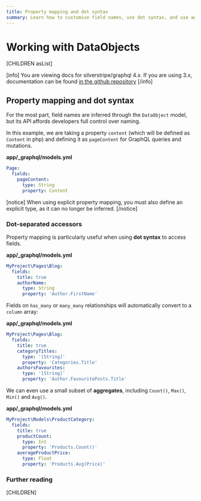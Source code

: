 ```yaml
---
title: Property mapping and dot syntax
summary: Learn how to customise field names, use dot syntax, and use aggregate functions
---
```


# Working with DataObjects

[CHILDREN asList]

[info]
You are viewing docs for silverstripe/graphql 4.x.
If you are using 3.x, documentation can be found
[in the github repository](https://github.com/silverstripe/silverstripe-graphql/tree/3)
[/info]

## Property mapping and dot syntax

For the most part, field names are inferred through the `DataObject` model, but its API affords developers full
control over naming.

In this example, we are taking a property `content` (which will be defined as `Content` in php) and defining it
as `pageContent` for GraphQL queries and mutations.

**app/_graphql/models.yml**
```yaml
Page:
  fields:
    pageContent:
      type: String
      property: Content
```

[notice]
When using explicit property mapping, you must also define an explicit type, as it can
no longer be inferred.
[/notice]

### Dot-separated accessors

Property mapping is particularly useful when using **dot syntax** to access fields.

**app/_graphql/models.yml**
```yaml
MyProject\Pages\Blog:
  fields:
    title: true
    authorName:
      type: String
      property: 'Author.FirstName'
```

Fields on `has_many` or `many_many` relationships will automatically convert to a `column` array:

**app/_graphql/models.yml**
```yaml
MyProject\Pages\Blog:
  fields:
    title: true
    categoryTitles:
      type: '[String]'
      property: 'Categories.Title'
    authorsFavourites:
      type: '[String]'
      property: 'Author.FavouritePosts.Title'
```

We can even use a small subset of **aggregates**, including `Count()`, `Max()`, `Min()` and `Avg()`.

**app/_graphql/models.yml**
```yaml
MyProject\Models\ProductCategory:
  fields:
    title: true
    productCount:
      type: Int
      property: 'Products.Count()'
    averageProductPrice:
      type: Float
      property: 'Products.Avg(Price)'
```

### Further reading

[CHILDREN]

